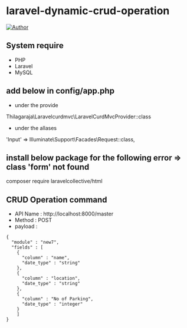 # laravel-dynamic-crud-operation

[![Author](https://img.shields.io/badge/Author-Thilagaraja-blue.svg?style=flat-square)](https://github.com/thilakace)

## System require
* PHP
* Laravel
* MySQL

## add below in config/app.php

* under the provide 

Thilagaraja\Laravelcurdmvc\LaravelCurdMvcProvider::class

* under the allases

 'Input' => Illuminate\Support\Facades\Request::class,

## install below package for the following error => class 'form' not found 

composer require laravelcollective/html

## CRUD Operation command

* API Name : http://localhost:8000/master
* Method   : POST
* payload  :  

```
{
  "module" : "new7",
  "fields" : [
    {
      "column" : "name",
      "date_type" : "string"
    },
    {
      "column" : "location",
      "date_type" : "string"
    },
    {
      "column" : "No of Parking",
      "date_type" : "integer"
    }
    ]
}
```
